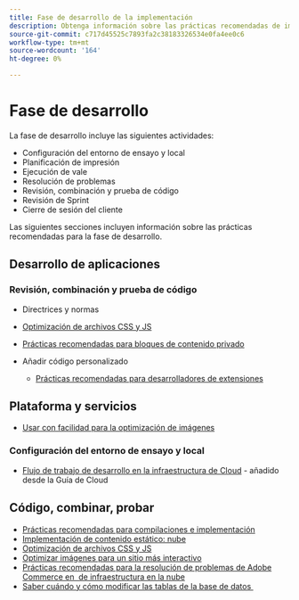 ```yaml
---
title: Fase de desarrollo de la implementación
description: Obtenga información sobre las prácticas recomendadas de implementación para la fase de desarrollo de los proyectos de Adobe Commerce.
source-git-commit: c717d45525c7893fa2c38183326534e0fa4ee0c6
workflow-type: tm+mt
source-wordcount: '164'
ht-degree: 0%

---
```



# Fase de desarrollo

La fase de desarrollo incluye las siguientes actividades:

- Configuración del entorno de ensayo y local
- Planificación de impresión
- Ejecución de vale
- Resolución de problemas
- Revisión, combinación y prueba de código
- Revisión de Sprint
- Cierre de sesión del cliente

Las siguientes secciones incluyen información sobre las prácticas recomendadas para la fase de desarrollo.

## Desarrollo de aplicaciones

### Revisión, combinación y prueba de código

- Directrices y normas

<!--Assets not yet integrated
  - [Development best practices](https://wiki.corp.adobe.com/x/nT4ykw)
  - [Code Review](https://wiki.corp.adobe.com/x/qT4ykw)
  - [Debugging Magento 2](https://wiki.corp.adobe.com/x/nz4ykw) (wiki)
-->
- [Optimización de archivos CSS y JS](optimize-css-js-files.md)
- [Prácticas recomendadas para bloques de contenido privado](private-content-block-configuration.md)

- Añadir código personalizado
   - [Prácticas recomendadas para desarrolladores de extensiones](https://developer.adobe.com/commerce/php/best-practices/)

<!--Assets not yet integrated

  - [Best practices for theme development](https://wiki.corp.adobe.com/pages/viewpage.action?spaceKey=MAGPS&title=Best+Practices+for+Theme+Development)
  - [Module basis](https://wiki.corp.adobe.com/x/kz4ykw) (wiki) — Develop custom modules
  - [Exception Handling](https://wiki.corp.adobe.com/x/nz4ykw)
  - [Custom code copyrights](https://wiki.corp.adobe.com/x/lj4ykw)
- Source control and package management - wiki articles
  - [Code management - Git vs. Composer](https://wiki.corp.adobe.com/x/pz4ykw)
  - [Git branching strategy](https://wiki.corp.adobe.com/display/MAGPS/Git+Branching+Strategy)
  - [Composer development](https://wiki.corp.adobe.com/x/mD4ykw)
  - [Composer patching](https://wiki.corp.adobe.com/x/mj4ykw)
  - [Composer project structure](https://wiki.corp.adobe.com/x/mT4ykw)
  - [Composer tips and tricks](https://wiki.corp.adobe.com/x/lz4ykw)
-->

## Plataforma y servicios

- [Usar con facilidad para la optimización de imágenes](image-optimization.md)

### Configuración del entorno de ensayo y local

- [Flujo de trabajo de desarrollo en la infraestructura de Cloud](https://devdocs.magento.com/cloud/architecture/pro-develop-deploy-workflow.html) - añadido desde la Guía de Cloud

## Código, combinar, probar

- [Prácticas recomendadas para compilaciones e implementación](https://devdocs.magento.com/cloud/reference/discover-deploy.html#best-practices)
- [Implementación de contenido estático: nube](static-content-deployment.md)
- [Optimización de archivos CSS y JS](optimize-css-js-files.md)
- [Optimizar imágenes para un sitio más interactivo](image-optimization.md)
- [Prácticas recomendadas para la resolución de problemas de Adobe Commerce en &#x200B; de infraestructura en la nube](troubleshooting.md)
- [Saber cuándo y cómo modificar las tablas de la base de datos &#x200B;](modifying-core-and-third-party-tables.md)
